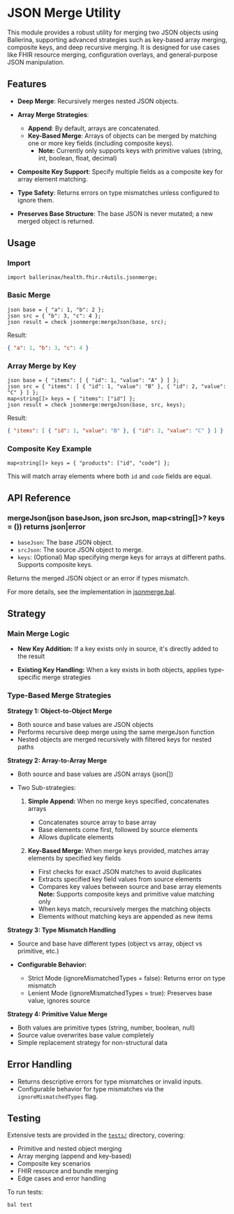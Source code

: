 # JSON Merge Utility

This module provides a robust utility for merging two JSON objects using Ballerina, supporting advanced strategies such as key-based array merging, composite keys, and deep recursive merging. It is designed for use cases like FHIR resource merging, configuration overlays, and general-purpose JSON manipulation.

## Features

- **Deep Merge**: Recursively merges nested JSON objects.
- **Array Merge Strategies**:
  - **Append**: By default, arrays are concatenated.
  - **Key-Based Merge**: Arrays of objects can be merged by matching one or more key fields (including composite keys).
    - **Note:** Currently only supports keys with primitive values (string, int, boolean, float, decimal)

- **Composite Key Support**: Specify multiple fields as a composite key for array element matching.
- **Type Safety**: Returns errors on type mismatches unless configured to ignore them.
- **Preserves Base Structure**: The base JSON is never mutated; a new merged object is returned.

## Usage

### Import

```ballerina
import ballerinax/health.fhir.r4utils.jsonmerge;
```

### Basic Merge

```ballerina
json base = { "a": 1, "b": 2 };
json src = { "b": 3, "c": 4 };
json result = check jsonmerge:mergeJson(base, src);
```

Result:
```json
{ "a": 1, "b": 3, "c": 4 }
```

### Array Merge by Key

```ballerina
json base = { "items": [ { "id": 1, "value": "A" } ] };
json src = { "items": [ { "id": 1, "value": "B" }, { "id": 2, "value": "C" } ] };
map<string[]> keys = { "items": ["id"] };
json result = check jsonmerge:mergeJson(base, src, keys);
```

Result:
```json
{ "items": [ { "id": 1, "value": "B" }, { "id": 2, "value": "C" } ] }
```

### Composite Key Example

```ballerina
map<string[]> keys = { "products": ["id", "code"] };
```
This will match array elements where both `id` and `code` fields are equal.

## API Reference

### mergeJson(json baseJson, json srcJson, map<string[]>? keys = ()) returns json|error

- `baseJson`: The base JSON object.
- `srcJson`: The source JSON object to merge.
- `keys`: (Optional) Map specifying merge keys for arrays at different paths. Supports composite keys.

Returns the merged JSON object or an error if types mismatch.

For more details, see the implementation in [jsonmerge.bal](jsonmerge.bal).

## Strategy

### Main Merge Logic
- **New Key Addition:** If a key exists only in source, it's directly added to the result  

- **Existing Key Handling:** When a key exists in both objects, applies type-specific merge strategies

### Type-Based Merge Strategies

**Strategy 1: Object-to-Object Merge**

- Both source and base values are JSON objects
- Performs recursive deep merge using the same mergeJson function 
- Nested objects are merged recursively with filtered keys for nested paths

**Strategy 2: Array-to-Array Merge**

- Both source and base values are JSON arrays (json[]) 
- Two Sub-strategies:

  1. **Simple Append:** When no merge keys specified, concatenates arrays

      - Concatenates source array to base array 
      - Base elements come first, followed by source elements 
      - Allows duplicate elements

  2.  **Key-Based Merge:** When merge keys provided, matches array elements by specified key fields 

      - First checks for exact JSON matches to avoid duplicates
      - Extracts specified key field values from source elements 
      - Compares key values between source and base array elements    
        **Note:** Supports composite keys and primitive value matching only
      - When keys match, recursively merges the matching objects
      - Elements without matching keys are appended as new items

**Strategy 3: Type Mismatch Handling**

- Source and base have different types (object vs array, object vs primitive, etc.) 
- **Configurable Behavior:**

  - Strict Mode (ignoreMismatchedTypes = false): Returns error on type mismatch
  - Lenient Mode (ignoreMismatchedTypes = true): Preserves base value, ignores source

**Strategy 4: Primitive Value Merge**

- Both values are primitive types (string, number, boolean, null) 
- Source value overwrites base value completely
- Simple replacement strategy for non-structural data

## Error Handling

- Returns descriptive errors for type mismatches or invalid inputs.
- Configurable behavior for type mismatches via the `ignoreMismatchedTypes` flag.

## Testing

Extensive tests are provided in the [`tests/`](tests/) directory, covering:
- Primitive and nested object merging
- Array merging (append and key-based)
- Composite key scenarios
- FHIR resource and bundle merging
- Edge cases and error handling

To run tests:
```sh
bal test
```
